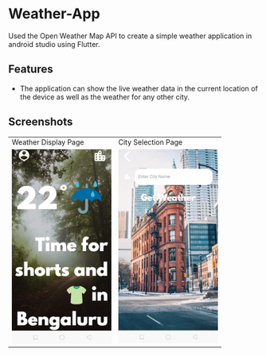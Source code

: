 # Weather-App

Used the Open Weather Map API to create a simple weather application in android studio using Flutter.

## Features
* The application can show the live weather data in the current location of the device as well as the weather for any other city.

## Screenshots

<table>
  <tr>
    <td>Weather Display Page</td>
     <td>City Selection Page</td>
  </tr>
  <tr>
    <td><img src="https://github.com/Anirudh-Phukan/Weather-App/blob/main/images/Preview%201.jpeg" width="200"></td>
    <td><img src="https://github.com/Anirudh-Phukan/Weather-App/blob/main/images/Preview%202.jpeg" width="200"></td>    
  </tr>
 </table>

